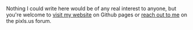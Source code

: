 Nothing I could write here would be of any real interest to anyone, but you're welcome to [visit my website](https://martbetz.github.io) on Github pages or [reach out to me](https://discuss.pixls.us/u/martbetz) on the pixls.us forum.
